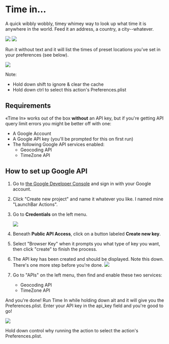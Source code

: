 # Time in...

A quick wibbly wobbly, timey whimey way to look up what time it is anywhere in the
world. Feed it an address, a country, a city--whatever.

![](https://raw.githubusercontent.com/hlissner/lb6-actions/master/images/cb-ti-1.png)
![](https://raw.githubusercontent.com/hlissner/lb6-actions/master/images/cb-ti-2.png)

Run it without text and it will list the times of preset locations you've set in your
preferences (see below).

![](https://raw.githubusercontent.com/hlissner/lb6-actions/master/images/cb-ti-3.png)

Note:
* Hold down shift to ignore & clear the cache
* Hold down ctrl to select this action's Preferences.plist

## Requirements

«Time In» works out of the box **without** an API key, but if you're getting API
query limit errors you might be better off with one:

* A Google Account
* A Google API key (you'll be prompted for this on first run)
* The following Google API services enabled:
    * Geocoding API
    * TimeZone API


## How to set up Google API

1. Go to [the Google Developer Console](https://console.developers.google.com) and sign in with your Google account.
2. Click "Create new project" and name it whatever you like. I named mine "LaunchBar Actions".
3. Go to **Credentials** on the left menu.
    
    ![](https://raw.githubusercontent.com/hlissner/lb6-actions/master/images/cb-ti-6.png)

4. Beneath **Public API Access**, click on a button labeled **Create new key**.
5. Select "Browser Key" when it prompts you what type of key you want, then click "create" to finish the process.
6. The API key has been created and should be displayed. Note this down. There's one more step before you're done.
    ![](https://raw.githubusercontent.com/hlissner/lb6-actions/master/images/cb-ti-5.png)

7. Go to "APIs" on the left menu, then find and enable these two services:
    * Geocoding API
    * TimeZone API

And you're done! Run Time In while holding down alt and it will give you the
Preferences.plist. Enter your API key in the api_key field and you're good to go!

![](https://raw.githubusercontent.com/hlissner/lb6-actions/master/images/cb-ti-4.png)

Hold down control why running the action to select the action's Preferences.plist.
